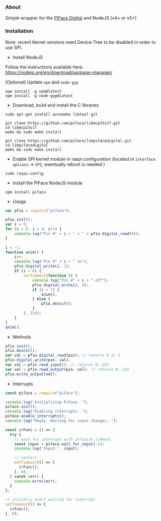 ### About
Simple wrapper for the <a href="http://www.piface.org.uk/products/piface_digital/" target="_new">PiFace Digital</a> and NodeJS (v4+ or v5+)

### Installation
Note: recent Kernel versions need Device-Tree to be disabled in order to use SPI.

- Install NodeJS

Follow the instructions available here:
https://nodejs.org/en/download/package-manager/

(Optional) Update `npm` and `node-gyp`
```
npm install -g npm@latest
npm install -g node-gyp@latest
```

- Download, build and install the C libraries

```
sudo apt-get install automake libtool git

git clone https://github.com/piface/libmcp23s17.git
cd libmcp23s17
make && sudo make install

git clone https://github.com/piface/libpifacedigital.git
cd libpifacedigital
make && sudo make install
```

- Enable SPI kernel module in raspi configuration
(located in `interface options` -> `SPI`, eventually reboot is needed )

```
sudo raspi-config
```

- Install the PiFace NodeJS module

```
npm install piface
```

- Usage

```javascript
var pfio = require("piface");

pfio.init();
var i = 0;
for (i = 0; i < 8; i++) {
    console.log("Pin #" + i + " = " + pfio.digital_read(0));
}

i = -1;
function anim() {
    i++;
    console.log("Pin #" + i + " on");
    pfio.digital_write(i, 1);
    if (i < 8) {
        setTimeout(function () {
            console.log("Pin #" + i + " off");
            pfio.digital_write(i, 0);
            if (i < 7) {
                anim();
            } else {
                pfio.deinit();
            }
        }, 250);
    }
}
anim();
```

- Methods

```javascript
pfio.init();
pfio.deinit();
var val = pfio.digital_read(pin); // returns 0 or 1
pfio.digital_write(pin, val);
var val = pfio.read_input(); // returns 0..255
var val = pfio.read_output(pin, val); // returns 0..255
pfio.write_output(val);
```

- Interrupts

```javascript
const piface = require("piface");

console.log("Initializing PiFace..");
piface.init();
console.log("Enabling interrupts..");
piface.enable_interrupts();
console.log("Ready. Waiting for input changes..");

const irFunc = () => {
  try {
    // wait for interrupt with infinite timeout
    const input = piface.wait_for_input(-1);
    console.log("Input:", input);

    // restart
    setTimeout(() => {
      irFunc();  
    }, 0);
  } catch (err) {
    console.error(err);
  }
};

// initially start waiting for interrupt
setTimeout(() => {
  irFunc();  
}, 0);
```
